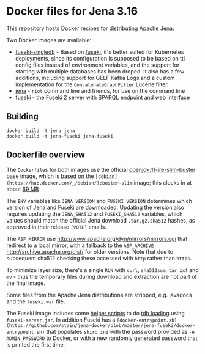 # Docker files for Jena 3.16

This repository hosts [Docker](https://www.docker.com/) recipes for distributing 
[Apache Jena](http://jena.apache.org/).

Two Docker images are available:

 - [fuseki-singledb](fuseki-singledb/)  - Based on [fuseki](fuseki/), it's better suited for Kubernetes deployments, since its configuration is supposed to be based on ttl config files instead of environment variables, and the support for starting with multiple databases has been droped. It also has a few additions, including support for GELF Kafka Logs and a custom implementation for the `ConcatenateGraphFilter` Lucene filter.
 - [jena](jena/) - `riot` command line and friends, for use on the command line
 - [fuseki](fuseki/) - the [Fuseki 2](http://jena.apache.org/documentation/fuseki2/) server with SPARQL endpoint and web interface
 
## Building

```shell
docker build -t jena jena
docker build -t jena-fuseki jena-fuseki
```
 
## Dockerfile overview

The `Dockerfile`s for both images use the official [openjdk:11-jre-slim-buster](https://hub.docker.com/r/_/openjdk/) base image, which is [based on](https://github.com/docker-library/openjdk/blob/master/11/jre/slim/Dockerfile) the `[debian](https://hub.docker.com/_/debian/):buster-slim` image; this clocks in at about [69 MB](https://microbadger.com/images/openjdk:11-jre-slim-buster)

The `ENV` variables like `JENA_VERSION` and `FUSEKI_VERSION` determines which version of Jena and Fuseki are downloaded. Updating the version also requires updating the `JENA_SHA512` and `FUSEKI_SHA512` variables, which values should match the official Jena download `.tar.gz.sha512` hashes, as approved in their release `[VOTE]` emails.

The `ASF_MIRROR` use <http://www.apache.org/dyn/mirrors/mirrors.cgi> that redirect to a local mirror, with a fallback to the `ASF_ARCHIVE` <http://archive.apache.org/dist/> for older versions. Note that due to subsequent sha512 checking these accessed with `http` rather than `https`.

To minimize layer size, there's a single `RUN` with `curl`, `sha512sum`, `tar zxf` and `mv` - thus the temporary files during download and extraction are not part of the final image.

Some files from the Apache Jena distributions are stripped, e.g. javadocs and the `fuseki.war` file.

The Fuseki image includes some [helper scripts](jena-fuseki/load.sh) to do [tdb loading](https://jena.apache.org/documentation/tdb/commands.html) using `fuseki-server.jar`.
In addition Fuseki has a `[docker-entrypoint.sh](https://github.com/stain/jena-docker/blob/master/jena-fuseki/docker-entrypoint.sh)` that populates `shiro.ini` with the password provided as `-e ADMIN_PASSWORD` to Docker, or with a new randomly generated password that is printed the first time.


